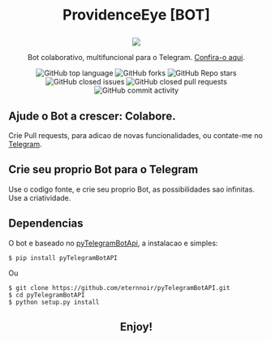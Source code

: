 # <p align="center">ProvidenceEye [BOT]

<p align="center">
<img src="https://i.ibb.co/7K0kHT8/transparent.png">
</p>
<p align="center">Bot colaborativo, multifuncional para o Telegram. <a href="https://t.me/ProvidenceEye_Bot">Confira-o aqui</a>.

<p align="center">
<img alt="GitHub top language" src="https://img.shields.io/github/languages/top/p0isonBR/ProvidenceEye?style=flat" /> 
<img alt="GitHub forks" src="https://img.shields.io/github/forks/p0isonBR/ProvidenceEye?style=flat" />
<img alt="GitHub Repo stars" src="https://img.shields.io/github/stars/p0isonBR/ProvidenceEye" />
<img alt="GitHub closed issues" src="https://img.shields.io/github/issues-closed/p0isonBR/ProvidenceEye" />
<img alt="GitHub closed pull requests" src="https://img.shields.io/github/issues-pr-closed/p0isonBR/ProvidenceEye" />
<img alt="GitHub commit activity" src="https://img.shields.io/github/commit-activity/m/p0isonBR/ProvidenceEye" />
</p>

## Ajude o Bot a crescer: Colabore.

Crie Pull requests, para adicao de novas funcionalidades, ou contate-me no <a href="https://t.me/p0isonBR">Telegram</a>.

## Crie seu proprio Bot para o Telegram

Use o codigo fonte, e crie seu proprio Bot, as possibilidades sao infinitas. Use a criatividade.

## Dependencias

O bot e baseado no <a href="https://github.com/eternnoir/pyTelegramBotAPI">pyTelegramBotApi</a>, a instalacao e simples:

```
$ pip install pyTelegramBotAPI
```
Ou

```
$ git clone https://github.com/eternnoir/pyTelegramBotAPI.git
$ cd pyTelegramBotAPI
$ python setup.py install
```
## <p align="center"> Enjoy!
